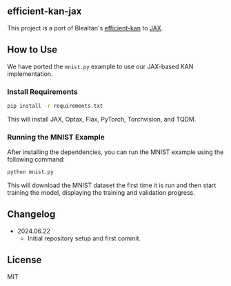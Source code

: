 ## efficient-kan-jax

This project is a port of Blealtan's [efficient-kan](https://github.com/Blealtan/efficient-kan) to [JAX](https://github.com/google/jax).

## How to Use

We have ported the `mnist.py` example to use our JAX-based KAN implementation.

### Install Requirements

```bash
pip install -r requirements.txt
``` 

This will install JAX, Optax, Flax, PyTorch, Torchvision, and TQDM.


### Running the MNIST Example

After installing the dependencies, you can run the MNIST example using the following command:

```bash
python mnist.py
``` 

This will download the MNIST dataset the first time it is run and then start training the model, displaying the training and validation progress.

## Changelog

* 2024.06.22
    * Initial repository setup and first commit.

## License

MIT
